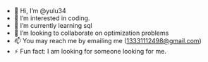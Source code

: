 - 👋 Hi, I’m @yulu34
- 👀 I’m interested in coding.
- 🌱 I’m currently learning sql
- 💞️ I’m looking to collaborate on optimization problems
- 📫 You may reach me by emailing me (13331112498@gmail.com)
- ⚡ Fun fact: I am looking for someone looking for me.
